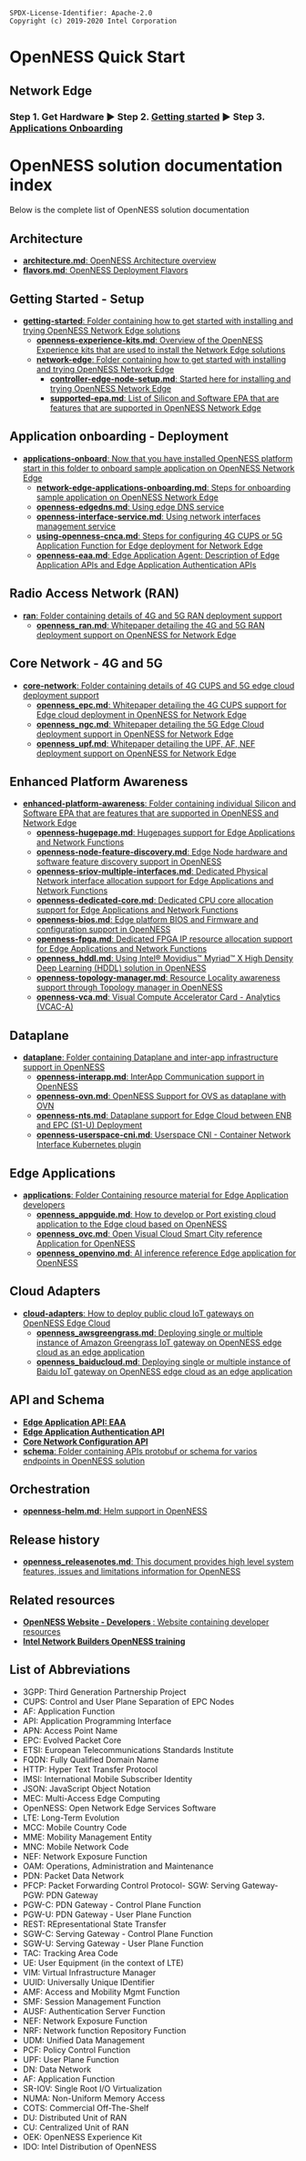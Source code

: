 ```text
SPDX-License-Identifier: Apache-2.0
Copyright (c) 2019-2020 Intel Corporation
```

# OpenNESS Quick Start

   ## <b>Network Edge</b> 
   ### <b>Step 1.</b> Get Hardware &#9658; <b>Step 2.</b> [Getting started](https://github.com/otcshare/specs/blob/master/doc/getting-started/network-edge/controller-edge-node-setup.md) &#9658; <b>Step 3.</b> [Applications Onboarding](https://github.com/otcshare/specs/blob/master/doc/applications-onboard/network-edge-applications-onboarding.md)  


# OpenNESS solution documentation index

Below is the complete list of OpenNESS solution documentation 

## Architecture 

* [<b>architecture.md</b>: OpenNESS Architecture overview](https://github.com/otcshare/specs/blob/master/doc/architecture.md)
* [<b>flavors.md</b>: OpenNESS Deployment Flavors](https://github.com/otcshare/specs/blob/master/doc/flavors.md)

## Getting Started - Setup 

* [<b>getting-started</b>: Folder containing how to get started with installing and trying OpenNESS Network Edge solutions](https://github.com/otcshare/specs/blob/master/doc/getting-started)
   * [<b>openness-experience-kits.md</b>: Overview of the OpenNESS Experience kits that are used to install the Network Edge solutions](https://github.com/otcshare/specs/blob/master/doc/getting-started/openness-experience-kits.md)
   * [<b>network-edge</b>: Folder containing how to get started with installing and trying OpenNESS Network Edge](https://github.com/otcshare/specs/blob/master/doc/getting-started/network-edge)
     * [<b>controller-edge-node-setup.md</b>: Started here for installing and trying OpenNESS Network Edge](https://github.com/otcshare/specs/blob/master/doc/getting-started/network-edge/controller-edge-node-setup.md)
     * [<b>supported-epa.md</b>: List of Silicon and Software EPA that are features that are supported in OpenNESS Network Edge](https://github.com/otcshare/specs/blob/master/doc/getting-started/network-edge/supported-epa.md)

## Application onboarding - Deployment 

* [<b>applications-onboard</b>: Now that you have installed OpenNESS platform start in this folder to onboard sample application on OpenNESS Network Edge](https://github.com/otcshare/specs/blob/master/doc/applications-onboard)
   * [<b>network-edge-applications-onboarding.md</b>: Steps for onboarding sample application on OpenNESS Network Edge](https://github.com/otcshare/specs/blob/master/doc/applications-onboard/network-edge-applications-onboarding.md)
   * [<b>openness-edgedns.md</b>: Using edge DNS service](https://github.com/otcshare/specs/blob/master/doc/applications-onboard/openness-edgedns.md)
   * [<b>openness-interface-service.md</b>: Using network interfaces management service](https://github.com/otcshare/specs/blob/master/doc/applications-onboard/openness-interface-service.md)
   * [<b>using-openness-cnca.md</b>: Steps for configuring 4G CUPS or 5G Application Function for Edge deployment for Network Edge](https://github.com/otcshare/specs/blob/master/doc/applications-onboard/using-openness-cnca.md)
   * [<b>openness-eaa.md</b>: Edge Application Agent: Description of Edge Application APIs and Edge Application Authentication APIs](https://github.com/otcshare/specs/blob/master/doc/applications-onboard/openness-eaa.md)

## Radio Access Network (RAN)
* [<b>ran</b>: Folder containing details of 4G and 5G RAN deployment support](https://github.com/otcshare/specs/tree/master/doc/ran)
   * [<b>openness_ran.md</b>: Whitepaper detailing the 4G and 5G RAN deployment support on OpenNESS for Network Edge](https://github.com/otcshare/specs/blob/master/doc/ran/openness_ran.md)


## Core Network - 4G and 5G  

* [<b>core-network</b>: Folder containing details of 4G CUPS and 5G edge cloud deployment support](https://github.com/otcshare/specs/tree/master/doc/core-network)
   * [<b>openness_epc.md</b>: Whitepaper detailing the 4G CUPS support for Edge cloud deployment in OpenNESS for Network Edge](https://github.com/otcshare/specs/blob/master/doc/core-network/openness_epc.md)
   * [<b>openness_ngc.md</b>: Whitepaper detailing the 5G Edge Cloud deployment support in OpenNESS for Network Edge](https://github.com/otcshare/specs/blob/master/doc/core-network/openness_ngc.md)
   * [<b>openness_upf.md</b>: Whitepaper detailing the UPF, AF, NEF deployment support on OpenNESS for Network Edge](https://github.com/otcshare/specs/blob/master/doc/core-network/openness_upf.md)

## Enhanced Platform Awareness 

* [<b>enhanced-platform-awareness</b>: Folder containing individual Silicon and Software EPA that are features that are supported in OpenNESS and Network Edge](https://github.com/otcshare/specs/blob/master/doc/enhanced-platform-awareness)
   * [<b>openness-hugepage.md</b>: Hugepages support for Edge Applications and Network Functions](https://github.com/otcshare/specs/blob/master/doc/enhanced-platform-awareness/openness-hugepage.md)
   * [<b>openness-node-feature-discovery.md</b>: Edge Node hardware and software feature discovery support in OpenNESS](https://github.com/otcshare/specs/blob/master/doc/enhanced-platform-awareness/openness-node-feature-discovery.md)
   * [<b>openness-sriov-multiple-interfaces.md</b>: Dedicated Physical Network interface allocation support for Edge Applications and Network Functions](https://github.com/otcshare/specs/blob/master/doc/enhanced-platform-awareness/openness-sriov-multiple-interfaces.md)
   * [<b>openness-dedicated-core.md</b>: Dedicated CPU core allocation support for Edge Applications and Network Functions](https://github.com/otcshare/specs/blob/master/doc/enhanced-platform-awareness/openness-dedicated-core.md)
   * [<b>openness-bios.md</b>: Edge platform BIOS and Firmware and configuration support in OpenNESS](https://github.com/otcshare/specs/blob/master/doc/enhanced-platform-awareness/openness-bios.md)
   * [<b>openness-fpga.md</b>: Dedicated FPGA IP resource allocation support for Edge Applications and Network Functions](https://github.com/otcshare/specs/blob/master/doc/enhanced-platform-awareness/openness-fpga.md)
   * [<b>openness_hddl.md</b>: Using Intel® Movidius™ Myriad™ X High Density Deep Learning (HDDL) solution in OpenNESS](https://github.com/otcshare/specs/blob/master/doc/enhanced-platform-awareness/openness_hddl.md)
   * [<b>openness-topology-manager.md</b>: Resource Locality awareness support through Topology manager in OpenNESS](https://github.com/otcshare/specs/blob/master/doc/enhanced-platform-awareness/openness-topology-manager.md)
   *  [<b>openness-vca.md</b>: Visual Compute Accelerator Card - Analytics (VCAC-A)](https://github.com/otcshare/specs/blob/master/doc/enhanced-platform-awareness/openness-vcac-a.md)

## Dataplane

* [<b>dataplane</b>: Folder containing Dataplane and inter-app infrastructure support in OpenNESS](https://github.com/otcshare/specs/blob/master/doc/dataplane)
   * [<b>openness-interapp.md</b>: InterApp Communication support in OpenNESS](https://github.com/otcshare/specs/blob/master/doc/dataplane/openness-interapp.md)
   * [<b>openness-ovn.md</b>: OpenNESS Support for OVS as dataplane with OVN](https://github.com/otcshare/specs/blob/master/doc/dataplane/openness-ovn.md)
   * [<b>openness-nts.md</b>: Dataplane support for Edge Cloud between ENB and EPC (S1-U) Deployment](https://github.com/otcshare/specs/blob/master/doc/dataplane/openness-nts.md)
   * [<b>openness-userspace-cni.md</b>: Userspace CNI - Container Network Interface Kubernetes plugin](https://github.com/otcshare/specs/blob/master/doc/dataplane/openness-userspace-cni.md)

## Edge Applications 

* [<b>applications</b>: Folder Containing resource material for Edge Application developers](https://github.com/otcshare/specs/blob/master/doc/applications)
   * [<b>openness_appguide.md</b>: How to develop or Port existing cloud application to the Edge cloud based on OpenNESS](https://github.com/otcshare/specs/blob/master/doc/applications/openness_appguide.md)
   * [<b>openness_ovc.md</b>: Open Visual Cloud Smart City reference Application for OpenNESS](https://github.com/otcshare/specs/blob/master/doc/applications/openness_ovc.md)
   * [<b>openness_openvino.md</b>: AI inference reference Edge application for OpenNESS](https://github.com/otcshare/specs/blob/master/doc/applications/openness_openvino.md)

## Cloud Adapters 

* [<b>cloud-adapters</b>: How to deploy public cloud IoT gateways on OpenNESS Edge Cloud](https://github.com/otcshare/specs/blob/master/doc/cloud-adapters)
     * [<b>openness_awsgreengrass.md</b>: Deploying single or multiple instance of Amazon Greengrass IoT gateway on OpenNESS edge cloud as an edge application](https://github.com/otcshare/specs/blob/master/doc/cloud-adapters/openness_awsgreengrass.md)
     * [<b>openness_baiducloud.md</b>: Deploying single or multiple instance of Baidu IoT gateway on OpenNESS edge cloud as an edge application](https://github.com/otcshare/specs/blob/master/doc/cloud-adapters/openness_baiducloud.md)

## API and Schema 

* [<b>Edge Application API: EAA</b>](https://www.openness.org/api-documentation/?api=eaa)
* [<b>Edge Application Authentication API</b>](https://www.openness.org/api-documentation/?api=auth)
* [<b>Core Network Configuration API</b>](https://www.openness.org/api-documentation/?api=cups)
* [<b>schema</b>: Folder containing APIs protobuf or schema for varios endpoints in OpenNESS solution](https://github.com/otcshare/specs/tree/master/schema)

## Orchestration
* [<b>openness-helm.md</b>: Helm support in OpenNESS](https://github.com/otcshare/specs/blob/master/doc/orchestration/openness-helm.md)

## Release history 

* [<b>openness_releasenotes.md</b>: This document provides high level system features, issues and limitations information for OpenNESS](https://github.com/otcshare/specs/blob/master/openness_releasenotes.md)

## Related resources 

* [<b>OpenNESS Website - Developers </b>: Website containing developer resources](https://www.openness.org/developers) 
* [<b>Intel Network Builders OpenNESS training </b>](https://builders.intel.com/university/networkbuilders/coursescategory/open-network-edge-services-software-openness)
 
## List of Abbreviations
- 3GPP: Third Generation Partnership Project
- CUPS: Control and User Plane Separation of EPC Nodes
- AF: Application Function
- API: Application Programming Interface
- APN: Access Point Name
- EPC: Evolved Packet Core
- ETSI: European Telecommunications Standards Institute
- FQDN: Fully Qualified Domain Name
- HTTP: Hyper Text Transfer Protocol
- IMSI: International Mobile Subscriber Identity
- JSON:	JavaScript Object Notation
- MEC: Multi-Access Edge Computing
- OpenNESS: Open Network Edge Services Software
- LTE: Long-Term Evolution
- MCC: Mobile Country Code
- MME: Mobility Management Entity
- MNC: Mobile Network Code
- NEF: Network Exposure Function
- OAM: Operations, Administration and Maintenance
- PDN: Packet Data Network
- PFCP: Packet Forwarding Control Protocol- SGW: Serving Gateway- PGW: PDN Gateway
- PGW-C: PDN Gateway - Control Plane Function
- PGW-U: PDN Gateway - User Plane Function
- REST: REpresentational State Transfer
- SGW-C: Serving Gateway - Control Plane Function
- SGW-U: Serving Gateway - User Plane Function
- TAC: Tracking Area Code
- UE: User Equipment (in the context of LTE)
- VIM: Virtual Infrastructure Manager 
- UUID: Universally Unique IDentifier 
- AMF: Access and Mobility Mgmt Function
- SMF: Session Management Function
- AUSF: Authentication Server Function
- NEF: Network Exposure Function
- NRF: Network function Repository Function
- UDM: Unified Data Management
- PCF: Policy Control Function
- UPF: User Plane Function
- DN: Data Network
- AF: Application Function
- SR-IOV: Single Root I/O Virtualization
- NUMA: Non-Uniform Memory Access
- COTS: Commercial Off-The-Shelf 
- DU: Distributed Unit of RAN
- CU: Centralized Unit of RAN
- OEK: OpenNESS Experience Kit 
- IDO: Intel Distribution of OpenNESS 
